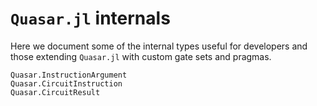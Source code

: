 # `Quasar.jl` internals

Here we document some of the internal types useful for developers and those extending `Quasar.jl` with custom gate sets and pragmas.

```@docs
Quasar.InstructionArgument
Quasar.CircuitInstruction
Quasar.CircuitResult
```
